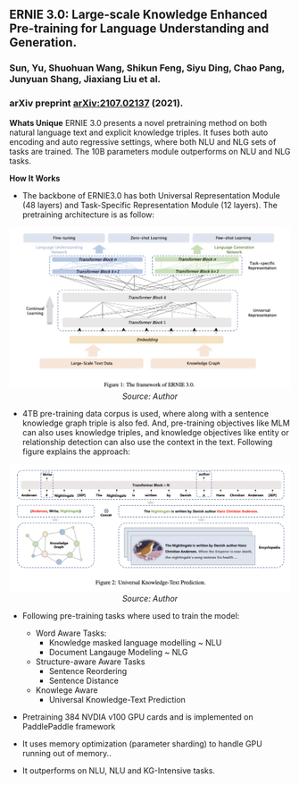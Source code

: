 ## ERNIE 3.0: Large-scale Knowledge Enhanced Pre-training for Language Understanding and Generation.
### Sun, Yu, Shuohuan Wang, Shikun Feng, Siyu Ding, Chao Pang, Junyuan Shang, Jiaxiang Liu et al.
### arXiv preprint [arXiv:2107.02137](https://arxiv.org/pdf/2107.02137.pdf) (2021).

**Whats Unique**
ERNIE 3.0 presents a novel pretraining method on both natural language text and explicit knowledge triples. It fuses both auto encoding and auto regressive settings, where both NLU and NLG sets of tasks are trained. The 10B parameters module outperforms on NLU and NLG tasks.

**How It Works**
* The backbone of ERNIE3.0 has both Universal Representation Module (48 layers) and Task-Specific Representation Module (12 layers). The pretraining architecture is as follow:

<p align="center">
<img width=600 src="images/ERNIE3_arch.png">
<em>Source: Author</em>
</p>

* 4TB pre-training data corpus is used, where along with a sentence knowledge graph triple is also fed. And, pre-training objectives like MLM can also uses knowledge triples, and knowledge objectives like entity or relationship detection can also use the context in the text. Following figure explains the approach:

<p align="center">
<img width=600 src="images/ERNIE3_pretraining_input.png">
<em>Source: Author</em>
</p>

* Following pre-training tasks where used to train the model:
    * Word Aware Tasks:
        * Knowledge masked language modelling ~ NLU
        * Document Langauge Modeling ~ NLG
    * Structure-aware Aware Tasks
        * Sentence Reordering
        * Sentence Distance
    * Knowlege Aware
        * Universal Knowledge-Text Prediction
* Pretraining 384 NVDIA v100 GPU cards and is implemented on PaddlePaddle framework
* It uses memory optimization (parameter sharding) to handle GPU running out of memory.. 

* It outperforms on NLU, NLU and KG-Intensive tasks.

